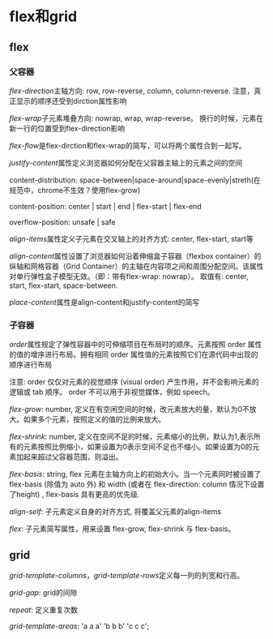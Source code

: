 # flex和grid

## flex

### 父容器

*flex-direction*主轴方向: row, row-reverse, column, column-reverse. 注意，真正显示的顺序还受到dirction属性影响

*flex-wrap*子元素堆叠方向: nowrap, wrap, wrap-reverse。 换行的时候，元素在新一行的位置受到flex-direction影响

*flex-flow*是flex-dirction和flex-wrap的简写，可以将两个属性合到一起写。

*justify-content*属性定义浏览器如何分配在父容器主轴上的元素之间的空间

content-distribution: space-between|space-around|space-evenly|streth(在规范中，chrome不生效？使用flex-grow)

content-position: center | start | end | flex-start | flex-end

overflow-position: unsafe | safe

*align-items*属性定义子元素在交叉轴上的对齐方式: center, flex-start, start等

*align-content*属性设置了浏览器如何沿着伸缩盒子容器（flexbox container）的纵轴和网格容器（Grid Container）的主轴在内容项之间和周围分配空间。该属性对单行弹性盒子模型无效。（即：带有flex-wrap: nowrap）。 取值有: center, start, flex-start, space-between.

*place-content*属性是align-content和justify-content的简写

### 子容器

*order*属性规定了弹性容器中的可伸缩项目在布局时的顺序。元素按照 order 属性的值的增序进行布局。拥有相同 order 属性值的元素按照它们在源代码中出现的顺序进行布局

注意: order 仅仅对元素的视觉顺序 (visual order) 产生作用，并不会影响元素的逻辑或 tab 顺序。 order 不可以用于非视觉媒体，例如 speech。

*flex-grow*: number, 定义在有空闲空间的时候，改元素放大的量，默认为0不放大。如果多个元素，按照定义的值的比例来放大。

*flex-shrink*: number, 定义在空间不足的时候，元素缩小的比例，默认为1,表示所有的元素按照比例缩小，如果设置为0表示空间不足也不缩小。如果设置为0的元素加起来超过父容器范围，则溢出。

*flex-basis*: string, flex 元素在主轴方向上的初始大小。当一个元素同时被设置了 flex-basis (除值为 auto 外) 和 width (或者在 flex-direction: column 情况下设置了height) , flex-basis 具有更高的优先级.

*align-self*: 子元素定义自身的对齐方式, 将覆盖父元素的align-items

*flex*: 子元素简写属性，用来设置 flex-grow, flex-shrink 与 flex-basis。


## grid

*grid-template-columns*，*grid-template-rows*定义每一列的列宽和行高。

*grid-gap*: grid的间隙

*repeat*: 定义重复次数

*grid-template-areas*: 'a a a'
                       'b b b'
                       'c c c';

